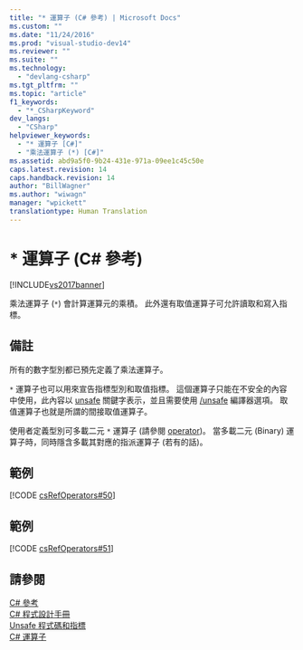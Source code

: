 ```yaml
---
title: "* 運算子 (C# 參考) | Microsoft Docs"
ms.custom: ""
ms.date: "11/24/2016"
ms.prod: "visual-studio-dev14"
ms.reviewer: ""
ms.suite: ""
ms.technology: 
  - "devlang-csharp"
ms.tgt_pltfrm: ""
ms.topic: "article"
f1_keywords: 
  - "*_CSharpKeyword"
dev_langs: 
  - "CSharp"
helpviewer_keywords: 
  - "* 運算子 [C#]"
  - "乘法運算子 (*) [C#]"
ms.assetid: abd9a5f0-9b24-431e-971a-09ee1c45c50e
caps.latest.revision: 14
caps.handback.revision: 14
author: "BillWagner"
ms.author: "wiwagn"
manager: "wpickett"
translationtype: Human Translation
---
```

# * 運算子 (C# 參考)
[!INCLUDE[vs2017banner](../../../csharp/includes/vs2017banner.md)]

乘法運算子 \(`*`\) 會計算運算元的乘積。  此外還有取值運算子可允許讀取和寫入指標。  
  
## 備註  
 所有的數字型別都已預先定義了乘法運算子。  
  
 `*` 運算子也可以用來宣告指標型別和取值指標。  這個運算子只能在不安全的內容中使用，此內容以 [unsafe](../../../csharp/language-reference/keywords/unsafe.md) 關鍵字表示，並且需要使用 [\/unsafe](../../../csharp/language-reference/compiler-options/unsafe-compiler-option.md) 編譯器選項。  取值運算子也就是所謂的間接取值運算子。  
  
 使用者定義型別可多載二元 `*` 運算子 \(請參閱 [operator](../../../csharp/language-reference/keywords/operator.md)\)。  當多載二元 \(Binary\) 運算子時，同時隱含多載其對應的指派運算子 \(若有的話\)。  
  
## 範例  
 [!CODE [csRefOperators#50](../CodeSnippet/VS_Snippets_VBCSharp/csrefOperators#50)]  
  
## 範例  
 [!CODE [csRefOperators#51](../CodeSnippet/VS_Snippets_VBCSharp/csrefOperators#51)]  
  
## 請參閱  
 [C\# 參考](../../../csharp/language-reference/index.md)   
 [C\# 程式設計手冊](../../../csharp/programming-guide/index.md)   
 [Unsafe 程式碼和指標](../../../csharp/programming-guide/unsafe-code-pointers/index.md)   
 [C\# 運算子](../../../csharp/language-reference/operators/index.md)
